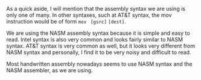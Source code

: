 As a quick aside, I will mention that the assembly syntax we are using is only one of many. In other syntaxes, such at AT&T syntax, the mov instruction would be of form ``mov `` ``[gsrc]`` ``[dest]``.

We are using the NASM assembly syntax because it is simple and easy to read. Intel syntax is also very common and looks fairly similar to NASM syntax. AT&T syntax is very common as well, but it looks very different from NASM syntax and personally, I find it to be very noisy and difficult to read.

Most handwritten assembly nowadays seems to use NASM syntax and the NASM assembler, as we are using.
